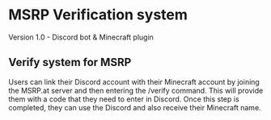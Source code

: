 # MSRP Verification system
Version 1.0 - Discord bot & Minecraft plugin

## Verify system for MSRP
Users can link their Discord account with their Minecraft account by joining the MSRP.at server and then entering the /verify command. 
This will provide them with a code that they need to enter in Discord. Once this step is completed, they can use the Discord and also receive their Minecraft name.




